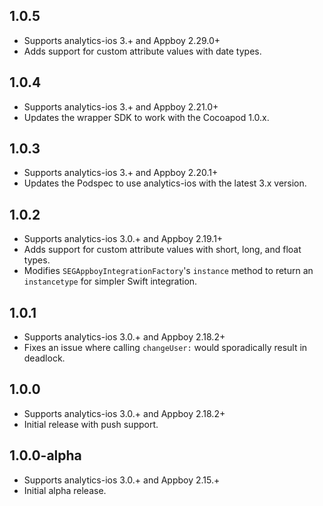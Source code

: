 ## 1.0.5
* Supports analytics-ios 3.+ and Appboy 2.29.0+
* Adds support for custom attribute values with date types.

## 1.0.4
* Supports analytics-ios 3.+ and Appboy 2.21.0+
* Updates the wrapper SDK to work with the Cocoapod 1.0.x.

## 1.0.3
* Supports analytics-ios 3.+ and Appboy 2.20.1+
* Updates the Podspec to use analytics-ios with the latest 3.x version.

## 1.0.2
* Supports analytics-ios 3.0.+ and Appboy 2.19.1+
* Adds support for custom attribute values with short, long, and float types.
* Modifies `SEGAppboyIntegrationFactory`'s `instance` method to return an `instancetype` for simpler Swift integration.

## 1.0.1
* Supports analytics-ios 3.0.+ and Appboy 2.18.2+
* Fixes an issue where calling `changeUser:` would sporadically result in deadlock.

## 1.0.0
* Supports analytics-ios 3.0.+ and Appboy 2.18.2+
* Initial release with push support.

## 1.0.0-alpha
* Supports analytics-ios 3.0.+ and Appboy 2.15.+
* Initial alpha release.
